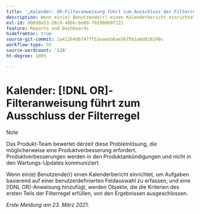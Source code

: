 ```yaml
---
title: '„Kalender: OR-Filteranweisung führt zum Ausschluss der Filterregel“'
description: Wenn ein(e) Benutzende(r) einen Kalenderbericht einrichtet, um Aufgaben basierend auf einer benutzerdefinierten Feldauswahl zu erfassen, und eine OR-Anweisung hinzufügt, werden Objekte, die die Kriterien des ersten Teils der Filterregel erfüllen, von den Ergebnissen ausgeschlossen.
exl-id: d08d0a53-28c0-48bb-be89-701900b0f221
feature: Reports and Dashboards
hidefromtoc: true
source-git-commit: 2a41264d6f477f51eaeda6ae3675b1a6d816249c
workflow-type: ht
source-wordcount: '128'
ht-degree: 100%

---
```


# Kalender: [!DNL OR]-Filteranweisung führt zum Ausschluss der Filterregel

>[!NOTE]
>
>Das Produkt-Team bewertet derzeit diese Problemlösung, die möglicherweise eine Produktverbesserung erfordert. Produktverbesserungen werden in den Produktankündigungen und nicht in den Wartungs-Updates kommuniziert.

Wenn ein(e) Benutzende(r) einen Kalenderbericht einrichtet, um Aufgaben basierend auf einer benutzerdefinierten Feldauswahl zu erfassen, und eine [!DNL OR]-Anweisung hinzufügt, werden Objekte, die die Kriterien des ersten Teils der Filterregel erfüllen, von den Ergebnissen ausgeschlossen.

_Erste Meldung am 23. März 2021._
